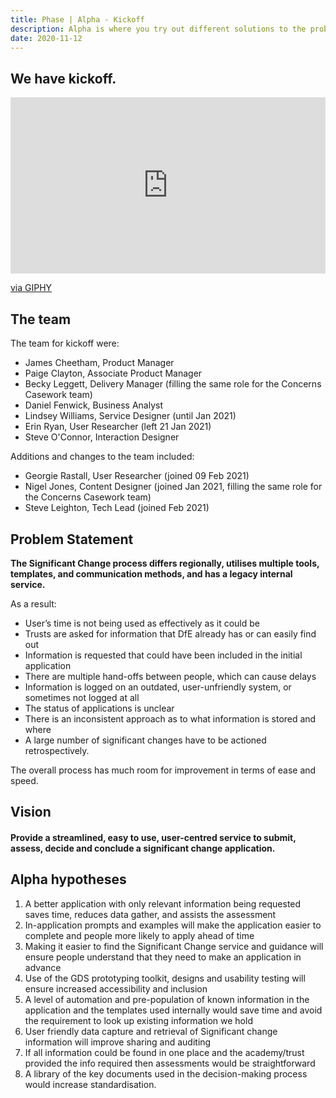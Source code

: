 ```yaml
---
title: Phase | Alpha - Kickoff
description: Alpha is where you try out different solutions to the problems you learnt about during discovery.
date: 2020-11-12
---
```


## We have kickoff.

<div style="width:100%;height:0;padding-bottom:56%;position:relative;"><iframe src="https://giphy.com/embed/QXQlHI76ACIhy" alt="An animation of a man standing on a daisy covered hill, facing away from us. He's wearing a red onesie, black boots, and a tall red hat with antlers. He's holding a creatures head, which he then kick's off, into the distance." width="100%" height="100%" style="position:absolute" frameBorder="0" class="giphy-embed" allowFullScreen></iframe></div><p><a href="https://giphy.com/gifs/punt-kickoff-goaway-QXQlHI76ACIhy">via GIPHY</a></p>

## The team

The team for kickoff were:

* James Cheetham, Product Manager
* Paige Clayton, Associate Product Manager
* Becky Leggett, Delivery Manager (filling the same role for the Concerns Casework team)
* Daniel Fenwick, Business Analyst
* Lindsey Williams, Service Designer (until Jan 2021)
* Erin Ryan, User Researcher (left 21 Jan 2021)
* Steve O'Connor, Interaction Designer

Additions and changes to the team included:

* Georgie Rastall, User Researcher (joined 09 Feb 2021)
* Nigel Jones, Content Designer (joined Jan 2021, filling the same role for the Concerns Casework team)
* Steve Leighton, Tech Lead (joined Feb 2021)

## Problem Statement
**The Significant Change process differs regionally, utilises multiple tools, templates, and communication methods, and has a legacy internal service.**

As a result:
* User’s time is not being used as effectively as it could be
* Trusts are asked for information that DfE already has or can easily find out
* Information is requested that could have been included in the initial application
* There are multiple hand-offs between people, which can cause delays
* Information is logged on an outdated, user-unfriendly system, or sometimes not logged at all
* The status of applications is unclear
* There is an inconsistent approach as to what information is stored and where
* A large number of significant changes have to be actioned retrospectively. 

The overall process has much room for improvement in terms of ease and speed.

## Vision
#### Provide a streamlined, easy to use, user-centred service to submit, assess, decide and conclude a significant change application.


## Alpha hypotheses
1. A better application with only relevant information being requested saves time, reduces data gather, and assists the assessment​
2. In-application prompts and examples will make the application easier to complete and people more likely to apply ahead of time
3. Making it easier to find the Significant Change service and guidance will ensure people understand that they need to make an application in advance ​
4. Use of the GDS prototyping toolkit, designs and usability testing will ensure increased accessibility and inclusion
5. A level of automation and pre-population of known information in the application and the templates used internally would save time and avoid the requirement to look up existing information we hold​
6. User friendly data capture and retrieval of Significant change information will improve sharing and audit​ing
7. If all information could be found in one place and the academy/trust provided the info required then assessments would be straightforward
8. ​A library of the key documents used in the decision-making process would increase standardisation​.
